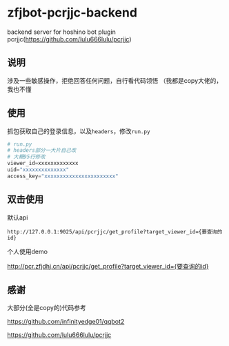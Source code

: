 # zfjbot-pcrjjc-backend

backend server for hoshino bot plugin pcrjjc(https://github.com/lulu666lulu/pcrjjc)

## 说明

涉及一些敏感操作，拒绝回答任何问题，自行看代码领悟
（我都是copy大佬的，我也不懂

## 使用

抓包获取自己的登录信息，以及`headers`，修改`run.py`

``` python
# run.py
# headers部分一大片自己改
# 大概95行修改
viewer_id=xxxxxxxxxxxxx
uid="xxxxxxxxxxxxxx"
access_key="xxxxxxxxxxxxxxxxxxxxxxx"
```

## 双击使用

默认api

``` url
http://127.0.0.1:9025/api/pcrjjc/get_profile?target_viewer_id={要查询的id}
```

个人使用demo

<http://pcr.zfjdhj.cn/api/pcrjjc/get_profile?target_viewer_id={要查询的id}>

## 感谢

大部分(全是copy的)代码参考

<https://github.com/infinityedge01/qqbot2>

<https://github.com/lulu666lulu/pcrjjc>
